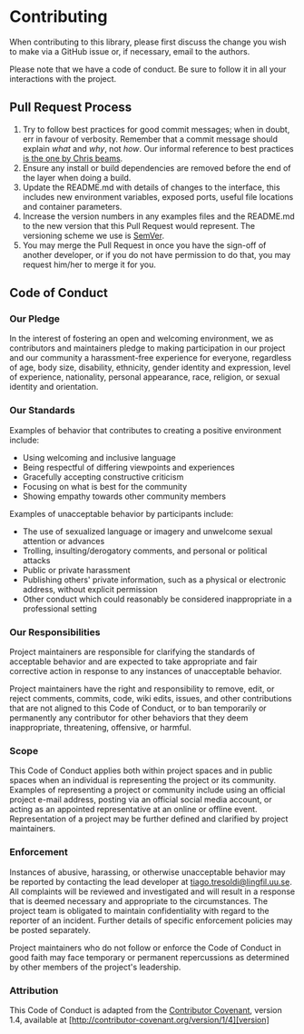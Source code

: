 # Contributing

When contributing to this library, please first discuss the change you wish to
make via a GitHub issue or, if necessary, email to the authors.

Please note that we have a code of conduct. Be sure to follow it in all your
interactions with the project.

## Pull Request Process

1. Try to follow best practices for good commit messages; when in doubt,
   err in favour of verbosity. Remember that a commit message should
   explain *what* and *why*, not *how*. Our informal reference
   to best practices
   [is the one by Chris beams](https://chris.beams.io/posts/git-commit/).
1. Ensure any install or build dependencies are removed before the end of the
   layer when doing a build.
2. Update the README.md with details of changes to the interface, this
   includes new environment variables, exposed ports, useful file locations
   and container parameters.
3. Increase the version numbers in any examples files and the README.md to
   the new version that this Pull Request would represent. The versioning
   scheme we use is [SemVer](http://semver.org/).
4. You may merge the Pull Request in once you have the sign-off of another
   developer, or if you do not have permission to do that, you may request
   him/her to merge it for you.

## Code of Conduct

### Our Pledge

In the interest of fostering an open and welcoming environment, we as
contributors and maintainers pledge to making participation in our project and
our community a harassment-free experience for everyone, regardless of age,
body size, disability, ethnicity, gender identity and expression, level of
experience, nationality, personal appearance, race, religion, or sexual
identity and orientation.

### Our Standards

Examples of behavior that contributes to creating a positive environment
include:

* Using welcoming and inclusive language
* Being respectful of differing viewpoints and experiences
* Gracefully accepting constructive criticism
* Focusing on what is best for the community
* Showing empathy towards other community members

Examples of unacceptable behavior by participants include:

* The use of sexualized language or imagery and unwelcome sexual attention or
advances
* Trolling, insulting/derogatory comments, and personal or political attacks
* Public or private harassment
* Publishing others' private information, such as a physical or electronic
  address, without explicit permission
* Other conduct which could reasonably be considered inappropriate in a
  professional setting

### Our Responsibilities

Project maintainers are responsible for clarifying the standards of acceptable
behavior and are expected to take appropriate and fair corrective action in
response to any instances of unacceptable behavior.

Project maintainers have the right and responsibility to remove, edit, or
reject comments, commits, code, wiki edits, issues, and other contributions
that are not aligned to this Code of Conduct, or to ban temporarily or
permanently any contributor for other behaviors that they deem inappropriate,
threatening, offensive, or harmful.

### Scope

This Code of Conduct applies both within project spaces and in public spaces
when an individual is representing the project or its community. Examples of
representing a project or community include using an official project e-mail
address, posting via an official social media account, or acting as an
appointed representative at an online or offline event. Representation of a
project may be further defined and clarified by project maintainers.

### Enforcement

Instances of abusive, harassing, or otherwise unacceptable behavior may be
reported by contacting the lead developer at
<tiago.tresoldi@lingfil.uu.se>. All
complaints will be reviewed and investigated and will result in a response that
is deemed necessary and appropriate to the circumstances. The project team is
obligated to maintain confidentiality with regard to the reporter of an
incident. Further details of specific enforcement policies may be posted
separately.

Project maintainers who do not follow or enforce the Code of Conduct in good
faith may face temporary or permanent repercussions as determined by other
members of the project's leadership.

### Attribution

This Code of Conduct is adapted from the [Contributor Covenant][homepage],
version 1.4, available at
[http://contributor-covenant.org/version/1/4][version]

[homepage]: http://contributor-covenant.org
[version]: http://contributor-covenant.org/version/1/4/
